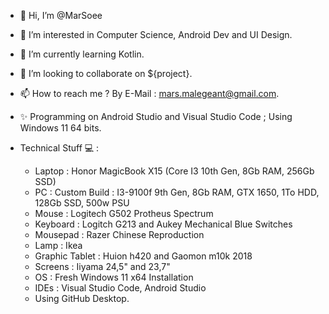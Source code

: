- 👋 Hi, I’m @MarSoee
- 👀 I’m interested in Computer Science, Android Dev and UI Design.
- 🌱 I’m currently learning Kotlin.
- 💞️ I’m looking to collaborate on ${project}.
- 📫 How to reach me ? By E-Mail : mars.malegeant@gmail.com.
- ✨ Programming on Android Studio and Visual Studio Code ; Using Windows 11 64 bits.

- Technical Stuff 💻 :
   - Laptop : Honor MagicBook X15 (Core I3 10th Gen, 8Gb RAM, 256Gb SSD)
   - PC : Custom Build : I3-9100f 9th Gen, 8Gb RAM, GTX 1650, 1To HDD, 128Gb SSD, 500w PSU
   - Mouse : Logitech G502 Protheus Spectrum
   - Keyboard : Logitch G213 and Aukey Mechanical Blue Switches
   - Mousepad : Razer Chinese Reproduction
   - Lamp : Ikea
   - Graphic Tablet : Huion h420 and Gaomon m10k 2018
   - Screens : Iiyama 24,5" and 23,7"
   - OS : Fresh Windows 11 x64 Installation
   - IDEs : Visual Studio Code, Android Studio
   - Using GitHub Desktop.



<!---
MarSoee/MarSoee is a ✨ special ✨ repository because its `README.md` (this file) appears on your GitHub profile.
You can click the Preview link to take a look at your changes.
--->
